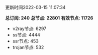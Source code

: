 更新时间2022-03-15 11:07:34

**总订阅: 240**
**总节点: 22801**
**有效节点: 11726**
- v2ray节点: 6297
- ss节点: 4444
- ssr节点: 453
- trojan节点: 532
